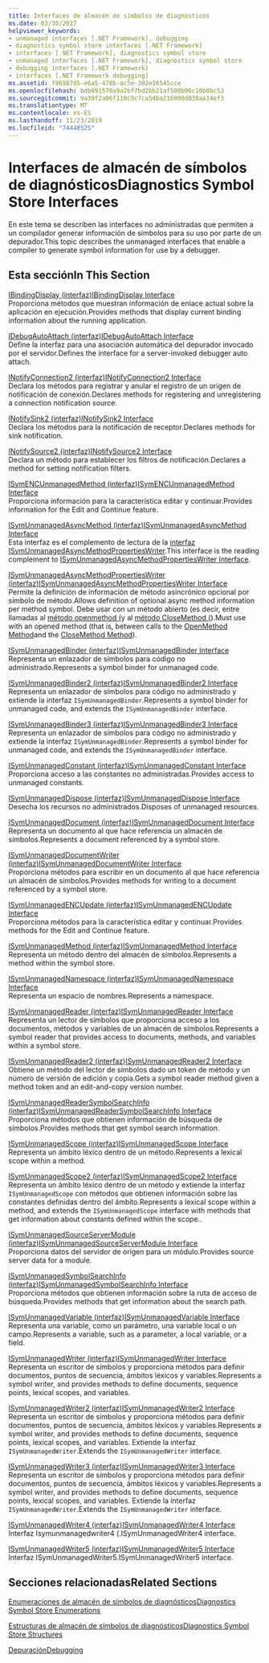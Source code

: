 ```yaml
---
title: Interfaces de almacén de símbolos de diagnósticos
ms.date: 03/30/2017
helpviewer_keywords:
- unmanaged interfaces [.NET Framework], debugging
- diagnostics symbol store interfaces [.NET Framework]
- interfaces [.NET Framework], diagnostics symbol store
- unmanaged interfaces [.NET Framework], diagnostics symbol store
- debugging interfaces [.NET Framework]
- interfaces [.NET Framework debugging]
ms.assetid: f96987d5-e6a5-478b-ac5e-302e16545cce
ms.openlocfilehash: bdb691570a9a2bf7bd2bb21af500b06c10b0bc53
ms.sourcegitcommit: 9a39f2a06f110c9c7ca54ba216900d038aa14ef3
ms.translationtype: MT
ms.contentlocale: es-ES
ms.lasthandoff: 11/23/2019
ms.locfileid: "74448525"
---
```

# <a name="diagnostics-symbol-store-interfaces"></a><span data-ttu-id="e8669-102">Interfaces de almacén de símbolos de diagnósticos</span><span class="sxs-lookup"><span data-stu-id="e8669-102">Diagnostics Symbol Store Interfaces</span></span>
<span data-ttu-id="e8669-103">En este tema se describen las interfaces no administradas que permiten a un compilador generar información de símbolos para su uso por parte de un depurador.</span><span class="sxs-lookup"><span data-stu-id="e8669-103">This topic describes the unmanaged interfaces that enable a compiler to generate symbol information for use by a debugger.</span></span>  
  
## <a name="in-this-section"></a><span data-ttu-id="e8669-104">Esta sección</span><span class="sxs-lookup"><span data-stu-id="e8669-104">In This Section</span></span>  
 [<span data-ttu-id="e8669-105">IBindingDisplay (interfaz)</span><span class="sxs-lookup"><span data-stu-id="e8669-105">IBindingDisplay Interface</span></span>](../../../../docs/framework/unmanaged-api/diagnostics/ibindingdisplay-interface.md)  
 <span data-ttu-id="e8669-106">Proporciona métodos que muestran información de enlace actual sobre la aplicación en ejecución.</span><span class="sxs-lookup"><span data-stu-id="e8669-106">Provides methods that display current binding information about the running application.</span></span>  
  
 [<span data-ttu-id="e8669-107">IDebugAutoAttach (interfaz)</span><span class="sxs-lookup"><span data-stu-id="e8669-107">IDebugAutoAttach Interface</span></span>](../../../../docs/framework/unmanaged-api/diagnostics/idebugautoattach-interface.md)  
 <span data-ttu-id="e8669-108">Define la interfaz para una asociación automática del depurador invocado por el servidor.</span><span class="sxs-lookup"><span data-stu-id="e8669-108">Defines the interface for a server-invoked debugger auto attach.</span></span>  
  
 [<span data-ttu-id="e8669-109">INotifyConnection2 (interfaz)</span><span class="sxs-lookup"><span data-stu-id="e8669-109">INotifyConnection2 Interface</span></span>](../../../../docs/framework/unmanaged-api/diagnostics/inotifyconnection2-interface.md)  
 <span data-ttu-id="e8669-110">Declara los métodos para registrar y anular el registro de un origen de notificación de conexión.</span><span class="sxs-lookup"><span data-stu-id="e8669-110">Declares methods for registering and unregistering a connection notification source.</span></span>  
  
 [<span data-ttu-id="e8669-111">INotifySink2 (interfaz)</span><span class="sxs-lookup"><span data-stu-id="e8669-111">INotifySink2 Interface</span></span>](../../../../docs/framework/unmanaged-api/diagnostics/inotifysink2-interface.md)  
 <span data-ttu-id="e8669-112">Declara los métodos para la notificación de receptor.</span><span class="sxs-lookup"><span data-stu-id="e8669-112">Declares methods for sink notification.</span></span>  
  
 [<span data-ttu-id="e8669-113">INotifySource2 (interfaz)</span><span class="sxs-lookup"><span data-stu-id="e8669-113">INotifySource2 Interface</span></span>](../../../../docs/framework/unmanaged-api/diagnostics/inotifysource2-interface.md)  
 <span data-ttu-id="e8669-114">Declara un método para establecer los filtros de notificación.</span><span class="sxs-lookup"><span data-stu-id="e8669-114">Declares a method for setting notification filters.</span></span>  
  
 [<span data-ttu-id="e8669-115">ISymENCUnmanagedMethod (interfaz)</span><span class="sxs-lookup"><span data-stu-id="e8669-115">ISymENCUnmanagedMethod Interface</span></span>](../../../../docs/framework/unmanaged-api/diagnostics/isymencunmanagedmethod-interface.md)  
 <span data-ttu-id="e8669-116">Proporciona información para la característica editar y continuar.</span><span class="sxs-lookup"><span data-stu-id="e8669-116">Provides information for the Edit and Continue feature.</span></span>  
  
 [<span data-ttu-id="e8669-117">ISymUnmanagedAsyncMethod (interfaz)</span><span class="sxs-lookup"><span data-stu-id="e8669-117">ISymUnmanagedAsyncMethod Interface</span></span>](../../../../docs/framework/unmanaged-api/diagnostics/isymunmanagedasyncmethod-interface.md)  
 <span data-ttu-id="e8669-118">Esta interfaz es el complemento de lectura de la [interfaz ISymUnmanagedAsyncMethodPropertiesWriter](../../../../docs/framework/unmanaged-api/diagnostics/isymunmanagedasyncmethodpropertieswriter-interface.md).</span><span class="sxs-lookup"><span data-stu-id="e8669-118">This interface is the reading complement to [ISymUnmanagedAsyncMethodPropertiesWriter Interface](../../../../docs/framework/unmanaged-api/diagnostics/isymunmanagedasyncmethodpropertieswriter-interface.md).</span></span>  
  
 [<span data-ttu-id="e8669-119">ISymUnmanagedAsyncMethodPropertiesWriter (interfaz)</span><span class="sxs-lookup"><span data-stu-id="e8669-119">ISymUnmanagedAsyncMethodPropertiesWriter Interface</span></span>](../../../../docs/framework/unmanaged-api/diagnostics/isymunmanagedasyncmethodpropertieswriter-interface.md)  
 <span data-ttu-id="e8669-120">Permite la definición de información de método asincrónico opcional por símbolo de método.</span><span class="sxs-lookup"><span data-stu-id="e8669-120">Allows definition of optional async method information per method symbol.</span></span> <span data-ttu-id="e8669-121">Debe usar con un método abierto (es decir, entre llamadas al [método openmethod (](../../../../docs/framework/unmanaged-api/diagnostics/isymunmanagedwriter-openmethod-method.md)y al [método CloseMethod (](../../../../docs/framework/unmanaged-api/diagnostics/isymunmanagedwriter-closemethod-method.md)).</span><span class="sxs-lookup"><span data-stu-id="e8669-121">Must use with an opened method (that is, between calls to the [OpenMethod Method](../../../../docs/framework/unmanaged-api/diagnostics/isymunmanagedwriter-openmethod-method.md)and the [CloseMethod Method](../../../../docs/framework/unmanaged-api/diagnostics/isymunmanagedwriter-closemethod-method.md)).</span></span>  
  
 [<span data-ttu-id="e8669-122">ISymUnmanagedBinder (interfaz)</span><span class="sxs-lookup"><span data-stu-id="e8669-122">ISymUnmanagedBinder Interface</span></span>](../../../../docs/framework/unmanaged-api/diagnostics/isymunmanagedbinder-interface.md)  
 <span data-ttu-id="e8669-123">Representa un enlazador de símbolos para código no administrado.</span><span class="sxs-lookup"><span data-stu-id="e8669-123">Represents a symbol binder for unmanaged code.</span></span>  
  
 [<span data-ttu-id="e8669-124">ISymUnmanagedBinder2 (interfaz)</span><span class="sxs-lookup"><span data-stu-id="e8669-124">ISymUnmanagedBinder2 Interface</span></span>](../../../../docs/framework/unmanaged-api/diagnostics/isymunmanagedbinder2-interface.md)  
 <span data-ttu-id="e8669-125">Representa un enlazador de símbolos para código no administrado y extiende la interfaz `ISymUnmanagedBinder`.</span><span class="sxs-lookup"><span data-stu-id="e8669-125">Represents a symbol binder for unmanaged code, and extends the `ISymUnmanagedBinder` interface.</span></span>  
  
 [<span data-ttu-id="e8669-126">ISymUnmanagedBinder3 (interfaz)</span><span class="sxs-lookup"><span data-stu-id="e8669-126">ISymUnmanagedBinder3 Interface</span></span>](../../../../docs/framework/unmanaged-api/diagnostics/isymunmanagedbinder3-interface.md)  
 <span data-ttu-id="e8669-127">Representa un enlazador de símbolos para código no administrado y extiende la interfaz `ISymUnmanagedBinder`.</span><span class="sxs-lookup"><span data-stu-id="e8669-127">Represents a symbol binder for unmanaged code, and extends the `ISymUnmanagedBinder` interface.</span></span>  
  
 [<span data-ttu-id="e8669-128">ISymUnmanagedConstant (interfaz)</span><span class="sxs-lookup"><span data-stu-id="e8669-128">ISymUnmanagedConstant Interface</span></span>](../../../../docs/framework/unmanaged-api/diagnostics/isymunmanagedconstant-interface.md)  
 <span data-ttu-id="e8669-129">Proporciona acceso a las constantes no administradas.</span><span class="sxs-lookup"><span data-stu-id="e8669-129">Provides access to unmanaged constants.</span></span>  
  
 [<span data-ttu-id="e8669-130">ISymUnmanagedDispose (interfaz)</span><span class="sxs-lookup"><span data-stu-id="e8669-130">ISymUnmanagedDispose Interface</span></span>](../../../../docs/framework/unmanaged-api/diagnostics/isymunmanageddispose-interface.md)  
 <span data-ttu-id="e8669-131">Desecha los recursos no administrados.</span><span class="sxs-lookup"><span data-stu-id="e8669-131">Disposes of unmanaged resources.</span></span>  
  
 [<span data-ttu-id="e8669-132">ISymUnmanagedDocument (interfaz)</span><span class="sxs-lookup"><span data-stu-id="e8669-132">ISymUnmanagedDocument Interface</span></span>](../../../../docs/framework/unmanaged-api/diagnostics/isymunmanageddocument-interface.md)  
 <span data-ttu-id="e8669-133">Representa un documento al que hace referencia un almacén de símbolos.</span><span class="sxs-lookup"><span data-stu-id="e8669-133">Represents a document referenced by a symbol store.</span></span>  
  
 [<span data-ttu-id="e8669-134">ISymUnmanagedDocumentWriter (interfaz)</span><span class="sxs-lookup"><span data-stu-id="e8669-134">ISymUnmanagedDocumentWriter Interface</span></span>](../../../../docs/framework/unmanaged-api/diagnostics/isymunmanageddocumentwriter-interface.md)  
 <span data-ttu-id="e8669-135">Proporciona métodos para escribir en un documento al que hace referencia un almacén de símbolos.</span><span class="sxs-lookup"><span data-stu-id="e8669-135">Provides methods for writing to a document referenced by a symbol store.</span></span>  
  
 [<span data-ttu-id="e8669-136">ISymUnmanagedENCUpdate (interfaz)</span><span class="sxs-lookup"><span data-stu-id="e8669-136">ISymUnmanagedENCUpdate Interface</span></span>](../../../../docs/framework/unmanaged-api/diagnostics/isymunmanagedencupdate-interface.md)  
 <span data-ttu-id="e8669-137">Proporciona métodos para la característica editar y continuar.</span><span class="sxs-lookup"><span data-stu-id="e8669-137">Provides methods for the Edit and Continue feature.</span></span>  
  
 [<span data-ttu-id="e8669-138">ISymUnmanagedMethod (interfaz)</span><span class="sxs-lookup"><span data-stu-id="e8669-138">ISymUnmanagedMethod Interface</span></span>](../../../../docs/framework/unmanaged-api/diagnostics/isymunmanagedmethod-interface.md)  
 <span data-ttu-id="e8669-139">Representa un método dentro del almacén de símbolos.</span><span class="sxs-lookup"><span data-stu-id="e8669-139">Represents a method within the symbol store.</span></span>  
  
 [<span data-ttu-id="e8669-140">ISymUnmanagedNamespace (interfaz)</span><span class="sxs-lookup"><span data-stu-id="e8669-140">ISymUnmanagedNamespace Interface</span></span>](../../../../docs/framework/unmanaged-api/diagnostics/isymunmanagednamespace-interface.md)  
 <span data-ttu-id="e8669-141">Representa un espacio de nombres.</span><span class="sxs-lookup"><span data-stu-id="e8669-141">Represents a namespace.</span></span>  
  
 [<span data-ttu-id="e8669-142">ISymUnmanagedReader (interfaz)</span><span class="sxs-lookup"><span data-stu-id="e8669-142">ISymUnmanagedReader Interface</span></span>](../../../../docs/framework/unmanaged-api/diagnostics/isymunmanagedreader-interface.md)  
 <span data-ttu-id="e8669-143">Representa un lector de símbolos que proporciona acceso a los documentos, métodos y variables de un almacén de símbolos.</span><span class="sxs-lookup"><span data-stu-id="e8669-143">Represents a symbol reader that provides access to documents, methods, and variables within a symbol store.</span></span>  
  
 [<span data-ttu-id="e8669-144">ISymUnmanagedReader2 (interfaz)</span><span class="sxs-lookup"><span data-stu-id="e8669-144">ISymUnmanagedReader2 Interface</span></span>](../../../../docs/framework/unmanaged-api/diagnostics/isymunmanagedreader2-interface.md)  
 <span data-ttu-id="e8669-145">Obtiene un método del lector de símbolos dado un token de método y un número de versión de edición y copia.</span><span class="sxs-lookup"><span data-stu-id="e8669-145">Gets a symbol reader method given a method token and an edit-and-copy version number.</span></span>  
  
 [<span data-ttu-id="e8669-146">ISymUnmanagedReaderSymbolSearchInfo (interfaz)</span><span class="sxs-lookup"><span data-stu-id="e8669-146">ISymUnmanagedReaderSymbolSearchInfo Interface</span></span>](../../../../docs/framework/unmanaged-api/diagnostics/isymunmanagedreadersymbolsearchinfo-interface.md)  
 <span data-ttu-id="e8669-147">Proporciona métodos que obtienen información de búsqueda de símbolos.</span><span class="sxs-lookup"><span data-stu-id="e8669-147">Provides methods that get symbol search information.</span></span>  
  
 [<span data-ttu-id="e8669-148">ISymUnmanagedScope (interfaz)</span><span class="sxs-lookup"><span data-stu-id="e8669-148">ISymUnmanagedScope Interface</span></span>](../../../../docs/framework/unmanaged-api/diagnostics/isymunmanagedscope-interface.md)  
 <span data-ttu-id="e8669-149">Representa un ámbito léxico dentro de un método.</span><span class="sxs-lookup"><span data-stu-id="e8669-149">Represents a lexical scope within a method.</span></span>  
  
 [<span data-ttu-id="e8669-150">ISymUnmanagedScope2 (interfaz)</span><span class="sxs-lookup"><span data-stu-id="e8669-150">ISymUnmanagedScope2 Interface</span></span>](../../../../docs/framework/unmanaged-api/diagnostics/isymunmanagedscope2-interface.md)  
 <span data-ttu-id="e8669-151">Representa un ámbito léxico dentro de un método y extiende la interfaz `ISymUnmanagedScope` con métodos que obtienen información sobre las constantes definidas dentro del ámbito.</span><span class="sxs-lookup"><span data-stu-id="e8669-151">Represents a lexical scope within a method, and extends the `ISymUnmanagedScope` interface with methods that get information about constants defined within the scope..</span></span>  
  
 [<span data-ttu-id="e8669-152">ISymUnmanagedSourceServerModule (interfaz)</span><span class="sxs-lookup"><span data-stu-id="e8669-152">ISymUnmanagedSourceServerModule Interface</span></span>](../../../../docs/framework/unmanaged-api/diagnostics/isymunmanagedsourceservermodule-interface.md)  
 <span data-ttu-id="e8669-153">Proporciona datos del servidor de origen para un módulo.</span><span class="sxs-lookup"><span data-stu-id="e8669-153">Provides source server data for a module.</span></span>  
  
 [<span data-ttu-id="e8669-154">ISymUnmanagedSymbolSearchInfo (interfaz)</span><span class="sxs-lookup"><span data-stu-id="e8669-154">ISymUnmanagedSymbolSearchInfo Interface</span></span>](../../../../docs/framework/unmanaged-api/diagnostics/isymunmanagedsymbolsearchinfo-interface.md)  
 <span data-ttu-id="e8669-155">Proporciona métodos que obtienen información sobre la ruta de acceso de búsqueda.</span><span class="sxs-lookup"><span data-stu-id="e8669-155">Provides methods that get information about the search path.</span></span>  
  
 [<span data-ttu-id="e8669-156">ISymUnmanagedVariable (interfaz)</span><span class="sxs-lookup"><span data-stu-id="e8669-156">ISymUnmanagedVariable Interface</span></span>](../../../../docs/framework/unmanaged-api/diagnostics/isymunmanagedvariable-interface.md)  
 <span data-ttu-id="e8669-157">Representa una variable, como un parámetro, una variable local o un campo.</span><span class="sxs-lookup"><span data-stu-id="e8669-157">Represents a variable, such as a parameter, a local variable, or a field.</span></span>  
  
 [<span data-ttu-id="e8669-158">ISymUnmanagedWriter (interfaz)</span><span class="sxs-lookup"><span data-stu-id="e8669-158">ISymUnmanagedWriter Interface</span></span>](../../../../docs/framework/unmanaged-api/diagnostics/isymunmanagedwriter-interface.md)  
 <span data-ttu-id="e8669-159">Representa un escritor de símbolos y proporciona métodos para definir documentos, puntos de secuencia, ámbitos léxicos y variables.</span><span class="sxs-lookup"><span data-stu-id="e8669-159">Represents a symbol writer, and provides methods to define documents, sequence points, lexical scopes, and variables.</span></span>  
  
 [<span data-ttu-id="e8669-160">ISymUnmanagedWriter2 (interfaz)</span><span class="sxs-lookup"><span data-stu-id="e8669-160">ISymUnmanagedWriter2 Interface</span></span>](../../../../docs/framework/unmanaged-api/diagnostics/isymunmanagedwriter2-interface.md)  
 <span data-ttu-id="e8669-161">Representa un escritor de símbolos y proporciona métodos para definir documentos, puntos de secuencia, ámbitos léxicos y variables.</span><span class="sxs-lookup"><span data-stu-id="e8669-161">Represents a symbol writer, and provides methods to define documents, sequence points, lexical scopes, and variables.</span></span> <span data-ttu-id="e8669-162">Extiende la interfaz `ISymUnmanagedWriter`.</span><span class="sxs-lookup"><span data-stu-id="e8669-162">Extends the `ISymUnmanagedWriter` interface.</span></span>  
  
 [<span data-ttu-id="e8669-163">ISymUnmanagedWriter3 (interfaz)</span><span class="sxs-lookup"><span data-stu-id="e8669-163">ISymUnmanagedWriter3 Interface</span></span>](../../../../docs/framework/unmanaged-api/diagnostics/isymunmanagedwriter3-interface.md)  
 <span data-ttu-id="e8669-164">Representa un escritor de símbolos y proporciona métodos para definir documentos, puntos de secuencia, ámbitos léxicos y variables.</span><span class="sxs-lookup"><span data-stu-id="e8669-164">Represents a symbol writer, and provides methods to define documents, sequence points, lexical scopes, and variables.</span></span> <span data-ttu-id="e8669-165">Extiende la interfaz `ISymUnmanagedWriter`.</span><span class="sxs-lookup"><span data-stu-id="e8669-165">Extends the `ISymUnmanagedWriter` interface.</span></span>  
  
 [<span data-ttu-id="e8669-166">ISymUnmanagedWriter4 (interfaz)</span><span class="sxs-lookup"><span data-stu-id="e8669-166">ISymUnmanagedWriter4 Interface</span></span>](../../../../docs/framework/unmanaged-api/diagnostics/isymunmanagedwriter4-interface.md)  
 <span data-ttu-id="e8669-167">Interfaz Isymunmanagedwriter4 (.</span><span class="sxs-lookup"><span data-stu-id="e8669-167">ISymUnmanagedWriter4 interface.</span></span>  
  
 [<span data-ttu-id="e8669-168">ISymUnmanagedWriter5 (interfaz)</span><span class="sxs-lookup"><span data-stu-id="e8669-168">ISymUnmanagedWriter5 Interface</span></span>](../../../../docs/framework/unmanaged-api/diagnostics/isymunmanagedwriter5-interface.md)  
 <span data-ttu-id="e8669-169">Interfaz ISymUnmanagedWriter5.</span><span class="sxs-lookup"><span data-stu-id="e8669-169">ISymUnmanagedWriter5 interface.</span></span>  
  
## <a name="related-sections"></a><span data-ttu-id="e8669-170">Secciones relacionadas</span><span class="sxs-lookup"><span data-stu-id="e8669-170">Related Sections</span></span>  
 [<span data-ttu-id="e8669-171">Enumeraciones de almacén de símbolos de diagnósticos</span><span class="sxs-lookup"><span data-stu-id="e8669-171">Diagnostics Symbol Store Enumerations</span></span>](../../../../docs/framework/unmanaged-api/diagnostics/diagnostics-symbol-store-enumerations.md)  
  
 [<span data-ttu-id="e8669-172">Estructuras de almacén de símbolos de diagnósticos</span><span class="sxs-lookup"><span data-stu-id="e8669-172">Diagnostics Symbol Store Structures</span></span>](../../../../docs/framework/unmanaged-api/diagnostics/diagnostics-symbol-store-structures.md)  
  
 [<span data-ttu-id="e8669-173">Depuración</span><span class="sxs-lookup"><span data-stu-id="e8669-173">Debugging</span></span>](../../../../docs/framework/unmanaged-api/debugging/index.md)
